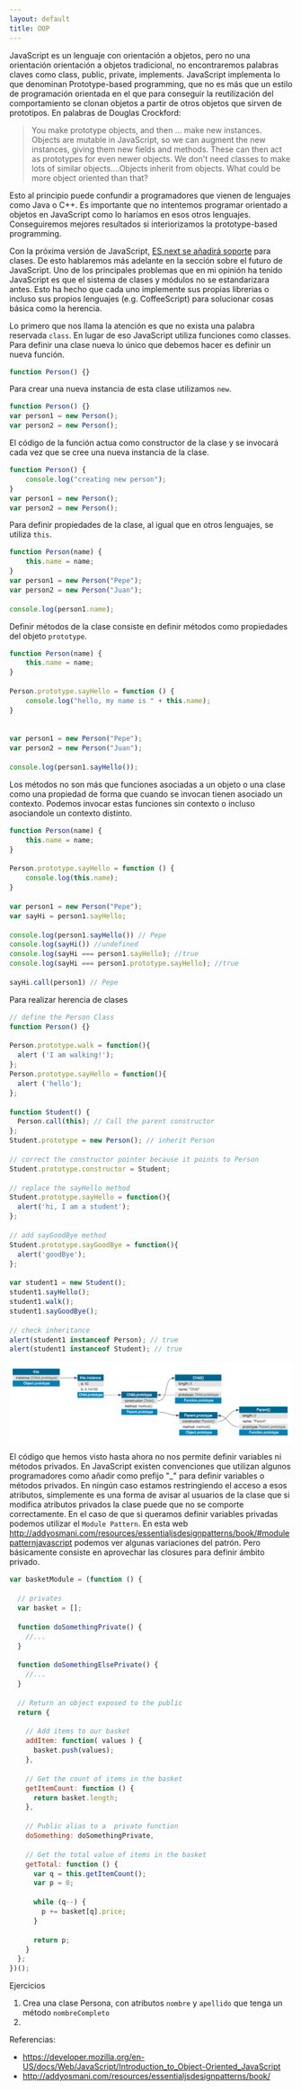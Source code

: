 ```yaml
---
layout: default
title: OOP
---
```


JavaScript es un lenguaje con orientación a objetos, pero no una orientación orientación a objetos tradicional, no encontraremos palabras claves como class, public, private, implements. JavaScript implementa lo que denominan Prototype-based programming, que no es más que un estilo de programación orientada en el que para conseguir la reutilización del comportamiento se clonan objetos a partir de otros objetos que sirven de prototipos. En palabras de Douglas Crockford:

> You make prototype objects, and then ... make new instances. Objects are mutable in JavaScript, so we can augment the new instances, giving them new fields and methods. These can then act as prototypes for even newer objects. We don't need classes to make lots of similar objects....Objects inherit from objects. What could be more object oriented than that?

Esto al principio puede confundir a programadores que vienen de lenguajes como Java o C++. Es importante que no intentemos programar orientado a objetos en JavaScript como lo haríamos en esos otros lenguajes. Conseguiremos mejores resultados si interiorizamos la prototype-based programming.

Con la próxima versión de JavaScript, [ES.next se añadirá soporte](http://www.2ality.com/2012/07/esnext-classes.html) para clases. De esto hablaremos más adelante en la sección sobre el futuro de JavaScript. Uno de los principales problemas que en mi opinión ha tenido JavaScript es que el sistema de clases y módulos no se estandarizara antes. Esto ha hecho que cada uno implemente sus propias librerias o incluso sus propios lenguajes (e.g. CoffeeScript) para solucionar cosas básica como la herencia.

Lo primero que nos llama la atención es que no exista una palabra reservada `class`. En lugar de eso JavaScript utiliza funciones como classes. Para definir una clase nueva lo único que debemos hacer es definir un nueva función.

````js
function Person() {}
````

Para crear una nueva instancia de esta clase utilizamos `new`.

````js
function Person() {}
var person1 = new Person();
var person2 = new Person();
````
El código de la función actua como constructor de la clase y se invocará cada vez que se cree una nueva instancia de la clase.

````js
function Person() {
    console.log("creating new person");
}
var person1 = new Person();
var person2 = new Person();
````
Para definir propiedades de la clase, al igual que en otros lenguajes, se utiliza `this`.

````js
function Person(name) {
    this.name = name;
}
var person1 = new Person("Pepe");
var person2 = new Person("Juan");

console.log(person1.name);
````

Definir métodos de la clase consiste en definir métodos como propiedades del objeto `prototype`.

````js
function Person(name) {
    this.name = name;
}

Person.prototype.sayHello = function () {
    console.log("hello, my name is " + this.name);
}


var person1 = new Person("Pepe");
var person2 = new Person("Juan");

console.log(person1.sayHello());
````

Los métodos no son más que funciones asociadas a un objeto o una clase como una propiedad de forma que cuando se invocan tienen asociado un contexto. Podemos invocar estas funciones sin contexto o incluso asociandole un contexto distinto.

````js
function Person(name) {
    this.name = name;
}

Person.prototype.sayHello = function () {
    console.log(this.name);
}

var person1 = new Person("Pepe");
var sayHi = person1.sayHello;

console.log(person1.sayHello()) // Pepe
console.log(sayHi()) //undefined
console.log(sayHi === person1.sayHello); //true
console.log(sayHi === person1.prototype.sayHello); //true

sayHi.call(person1) // Pepe
````

Para realizar herencia de clases

````js
// define the Person Class
function Person() {}

Person.prototype.walk = function(){
  alert ('I am walking!');
};
Person.prototype.sayHello = function(){
  alert ('hello');
};

function Student() { 
  Person.call(this); // Call the parent constructor
};
Student.prototype = new Person(); // inherit Person

// correct the constructor pointer because it points to Person
Student.prototype.constructor = Student;
 
// replace the sayHello method
Student.prototype.sayHello = function(){
  alert('hi, I am a student');
};

// add sayGoodBye method
Student.prototype.sayGoodBye = function(){
  alert('goodBye');
};

var student1 = new Student();
student1.sayHello();
student1.walk();
student1.sayGoodBye();

// check inheritance
alert(student1 instanceof Person); // true 
alert(student1 instanceof Student); // true
````

![Inheritance](images/inheritance.png)


El código que hemos visto hasta ahora no nos permite definir variables ni métodos privados. En JavaScript existen convenciones que utilizan algunos programadores como añadir como prefijo "_" para definir variables o métodos privados. En ningún caso estamos restringiendo el acceso a esos atributos, simplemente es una forma de avisar al usuarios de la clase que si modifica atributos privados la clase puede que no se comporte correctamente. En el caso de que si queramos definir variables privadas podemos utilizar el `Module Pattern`. En esta web http://addyosmani.com/resources/essentialjsdesignpatterns/book/#modulepatternjavascript podemos ver algunas variaciones del patrón. Pero básicamente consiste en aprovechar las closures para definir ámbito privado.

````js
var basketModule = (function () {
 
  // privates 
  var basket = [];
 
  function doSomethingPrivate() {
    //...
  }
 
  function doSomethingElsePrivate() {
    //...
  }
 
  // Return an object exposed to the public
  return {
 
    // Add items to our basket
    addItem: function( values ) {
      basket.push(values);
    },
 
    // Get the count of items in the basket
    getItemCount: function () {
      return basket.length;
    },
 
    // Public alias to a  private function
    doSomething: doSomethingPrivate,
 
    // Get the total value of items in the basket
    getTotal: function () { 
      var q = this.getItemCount();
      var p = 0;
 
      while (q--) {
        p += basket[q].price;
      }
 
      return p;
    }
  };
})();
````


Ejercicios

1) Crea una clase Persona, con atributos `nombre` y `apellido` que tenga un método `nombreCompleto`
2) 




Referencias:
* https://developer.mozilla.org/en-US/docs/Web/JavaScript/Introduction_to_Object-Oriented_JavaScript
* http://addyosmani.com/resources/essentialjsdesignpatterns/book/